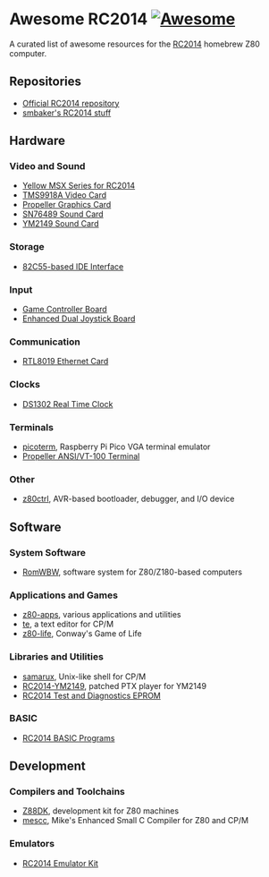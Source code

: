 # Awesome RC2014 [![Awesome](https://cdn.rawgit.com/sindresorhus/awesome/d7305f38d29fed78fa85652e3a63e154dd8e8829/media/badge.svg)](https://github.com/sindresorhus/awesome)

A curated list of awesome resources for the [RC2014](https://rc2014.co.uk/) homebrew Z80 computer.

## Repositories
- [Official RC2014 repository](https://github.com/RC2014Z80/RC2014)
- [smbaker's RC2014 stuff](https://github.com/sbelectronics/rc2014)

## Hardware

### Video and Sound
- [Yellow MSX Series for RC2014](https://github.com/vipoo/yellow-msx-series-for-rc2014)
- [TMS9918A Video Card](https://github.com/jblang/TMS9918A)
- [Propeller Graphics Card](https://github.com/maccasoft/propeller-graphics-card)
- [SN76489 Sound Card](https://github.com/jblang/SN76489)
- [YM2149 Sound Card](https://github.com/electrified/rc2014-ym2149)

### Storage
- [82C55-based IDE Interface](https://github.com/electrified/rc2014-82c55-ide)

### Input
- [Game Controller Board](https://github.com/jblang/GameController)
- [Enhanced Dual Joystick Board](https://github.com/maccasoft/enhanced-dual-joystick)

### Communication
- [RTL8019 Ethernet Card](https://github.com/Manawyrm/RC2014-Ethernet)

### Clocks
- [DS1302 Real Time Clock](https://github.com/electrified/rc2014-ds1302-rtc)

### Terminals
- [picoterm](https://github.com/RC2014Z80/picoterm), Raspberry Pi Pico VGA terminal emulator
- [Propeller ANSI/VT-100 Terminal](https://github.com/maccasoft/propeller-vt100-terminal)

### Other
- [z80ctrl](https://github.com/jblang/z80ctrl), AVR-based bootloader, debugger, and I/O device

## Software

### System Software
- [RomWBW](https://github.com/wwarthen/RomWBW), software system for Z80/Z180-based computers

### Applications and Games
- [z80-apps](https://github.com/maccasoft/z80-apps), various applications and utilities
- [te](https://github.com/MiguelVis/te), a text editor for CP/M
- [z80-life](https://github.com/ncot-tech/z80-life), Conway's Game of Life

### Libraries and Utilities
- [samarux](https://github.com/MiguelVis/samarux), Unix-like shell for CP/M
- [RC2014-YM2149](https://github.com/MMaciocia/RC2014-YM2149), patched PTX player for YM2149
- [RC2014 Test and Diagnostics EPROM](https://github.com/anachrocomputer/RC2014tester)

### BASIC
- [RC2014 BASIC Programs](https://github.com/RC2014Z80/RC2014-BASIC-Programs)

## Development

### Compilers and Toolchains
- [Z88DK](https://github.com/z88dk/z88dk), development kit for Z80 machines
- [mescc](https://github.com/MiguelVis/mescc), Mike's Enhanced Small C Compiler for Z80 and CP/M

### Emulators
- [RC2014 Emulator Kit](https://github.com/EtchedPixels/RC2014)
